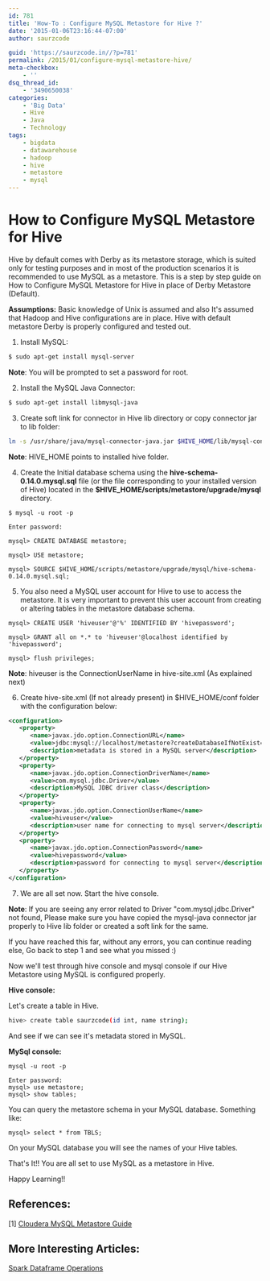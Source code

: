 ```yaml
---
id: 781
title: 'How-To : Configure MySQL Metastore for Hive ?'
date: '2015-01-06T23:16:44-07:00'
author: saurzcode

guid: 'https://saurzcode.in//?p=781'
permalink: /2015/01/configure-mysql-metastore-hive/
meta-checkbox:
    - ''
dsq_thread_id:
    - '3490650038'
categories:
    - 'Big Data'
    - Hive
    - Java
    - Technology
tags:
    - bigdata
    - datawarehouse
    - hadoop
    - hive
    - metastore
    - mysql
---
```


# How to Configure MySQL Metastore for Hive

Hive by default comes with Derby as its metastore storage, which is suited only for testing purposes and in most of the production scenarios it is recommended to use MySQL as a metastore. This is a step by step guide on How to Configure MySQL Metastore for Hive in place of Derby Metastore (Default).
<!--more-->
**Assumptions:** Basic knowledge of Unix is assumed and also It's assumed that Hadoop and Hive configurations are in place. Hive with default metastore Derby is properly configured and tested out.

1. Install MySQL:

```sh
$ sudo apt-get install mysql-server
```

**Note**: You will be prompted to set a password for root.

2. Install the MySQL Java Connector:

```sh
$ sudo apt-get install libmysql-java
```

3. Create soft link for connector in Hive lib directory or copy connector jar to lib folder:

```sh
ln -s /usr/share/java/mysql-connector-java.jar $HIVE_HOME/lib/mysql-connector-java.jar
```

**Note**: HIVE_HOME points to installed hive folder.

4. Create the Initial database schema using the **hive-schema-0.14.0.mysql.sql** file (or the file corresponding to your installed version of Hive) located in the **$HIVE_HOME/scripts/metastore/upgrade/mysql** directory.

```mysql
$ mysql -u root -p

Enter password:

mysql> CREATE DATABASE metastore;

mysql> USE metastore;

mysql> SOURCE $HIVE_HOME/scripts/metastore/upgrade/mysql/hive-schema-0.14.0.mysql.sql;
```

5. You also need a MySQL user account for Hive to use to access the metastore. It is very important to prevent this user account from creating or altering tables in the metastore database schema.

```mysql
mysql> CREATE USER 'hiveuser'@'%' IDENTIFIED BY 'hivepassword'; 

mysql> GRANT all on *.* to 'hiveuser'@localhost identified by 'hivepassword';

mysql> flush privileges;
```

**Note**: hiveuser is the ConnectionUserName in hive-site.xml (As explained next)

6. Create hive-site.xml (If not already present) in $HIVE_HOME/conf folder with the configuration below:

```xml
<configuration>
   <property>
      <name>javax.jdo.option.ConnectionURL</name>
      <value>jdbc:mysql://localhost/metastore?createDatabaseIfNotExist=true</value>
      <description>metadata is stored in a MySQL server</description>
   </property>
   <property>
      <name>javax.jdo.option.ConnectionDriverName</name>
      <value>com.mysql.jdbc.Driver</value>
      <description>MySQL JDBC driver class</description>
   </property>
   <property>
      <name>javax.jdo.option.ConnectionUserName</name>
      <value>hiveuser</value>
      <description>user name for connecting to mysql server</description>
   </property>
   <property>
      <name>javax.jdo.option.ConnectionPassword</name>
      <value>hivepassword</value>
      <description>password for connecting to mysql server</description>
   </property>
</configuration>
```

7. We are all set now. Start the hive console.

**Note**: If you are seeing any error related to Driver "com.mysql.jdbc.Driver" not found, Please make sure you have copied the mysql-java connector jar properly to Hive lib folder or created a soft link for the same.

If you have reached this far, without any errors, you can continue reading else, Go back to step 1 and see what you missed :)

Now we'll test through hive console and mysql console if our Hive Metastore using MySQL is configured properly.

__Hive console:__

Let's create a table in Hive.

```sh
hive> create table saurzcode(id int, name string);
```

And see if we can see it's metadata stored in MySQL.

__MySql console:__

```mysql
mysql -u root -p

Enter password:                                                             
mysql> use metastore;                                                                                              
mysql> show tables;
```

You can query the metastore schema in your MySQL database. Something like:

```mysql
mysql> select * from TBLS;
```

On your MySQL database you will see the names of your Hive tables.

That's It!! You are all set to use MySQL as a metastore in Hive.

Happy Learning!!

## References:

[1] [Cloudera MySQL Metastore Guide](http://www.cloudera.com/content/cloudera/en/documentation/cdh4/v4-2-0/CDH4-Installation-Guide/cdh4ig_topic_18_4.html)

## More Interesting Articles:

[Spark Dataframe Operations](https://saurzcode.in/2018/06/spark-common-dataframe-operations/)
